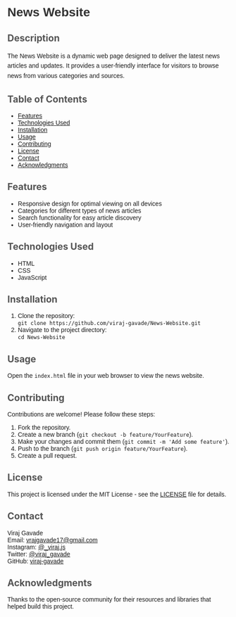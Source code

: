 <h1 style="color: #333; font-family: Arial, sans-serif;">News Website</h1>

<h2 style="color: #555;">Description</h2>
<p style="font-family: Arial, sans-serif; line-height: 1.6;">The News Website is a dynamic web page designed to deliver the latest news articles and updates. It provides a user-friendly interface for visitors to browse news from various categories and sources.</p>

<h2 style="color: #555;">Table of Contents</h2>
<ul style="font-family: Arial, sans-serif;">
    <li><a href="#features">Features</a></li>
    <li><a href="#technologies-used">Technologies Used</a></li>
    <li><a href="#installation">Installation</a></li>
    <li><a href="#usage">Usage</a></li>
    <li><a href="#contributing">Contributing</a></li>
    <li><a href="#license">License</a></li>
    <li><a href="#contact">Contact</a></li>
    <li><a href="#acknowledgments">Acknowledgments</a></li>
</ul>

<h2 id="features" style="color: #555;">Features</h2>
<ul style="font-family: Arial, sans-serif;">
    <li>Responsive design for optimal viewing on all devices</li>
    <li>Categories for different types of news articles</li>
    <li>Search functionality for easy article discovery</li>
    <li>User-friendly navigation and layout</li>
</ul>

<h2 id="technologies-used" style="color: #555;">Technologies Used</h2>
<ul style="font-family: Arial, sans-serif;">
    <li>HTML</li>
    <li>CSS</li>
    <li>JavaScript</li>
</ul>

<h2 id="installation" style="color: #555;">Installation</h2>
<ol style="font-family: Arial, sans-serif;">
    <li>Clone the repository:<br>
        <code>git clone https://github.com/viraj-gavade/News-Website.git</code>
    </li>
    <li>Navigate to the project directory:<br>
        <code>cd News-Website</code>
    </li>
</ol>

<h2 id="usage" style="color: #555;">Usage</h2>
<p style="font-family: Arial, sans-serif;">Open the <code>index.html</code> file in your web browser to view the news website.</p>

<h2 id="contributing" style="color: #555;">Contributing</h2>
<p style="font-family: Arial, sans-serif;">Contributions are welcome! Please follow these steps:</p>
<ol style="font-family: Arial, sans-serif;">
    <li>Fork the repository.</li>
    <li>Create a new branch (<code>git checkout -b feature/YourFeature</code>).</li>
    <li>Make your changes and commit them (<code>git commit -m 'Add some feature'</code>).</li>
    <li>Push to the branch (<code>git push origin feature/YourFeature</code>).</li>
    <li>Create a pull request.</li>
</ol>

<h2 id="license" style="color: #555;">License</h2>
<p style="font-family: Arial, sans-serif;">This project is licensed under the MIT License - see the <a href="LICENSE">LICENSE</a> file for details.</p>

<h2 id="contact" style="color: #555;">Contact</h2>
<p style="font-family: Arial, sans-serif;">Viraj Gavade<br>
Email:  <a href="mailto:vrajgavade17@gmail.com">vrajgavade17@gmail.com</a><br>
Instagram:  <a href="https://www.instagram.com/_viraj.js/">@_viraj.js</a><br>
Twitter:  <a href="https://x.com/viraj_gavade">@viraj_gavade</a><br>
GitHub: <a href="https://github.com/viraj-gavade">viraj-gavade</a></p>

<h2 id="acknowledgments" style="color: #555;">Acknowledgments</h2>
<p style="font-family: Arial, sans-serif;">Thanks to the open-source community for their resources and libraries that helped build this project.</p>
